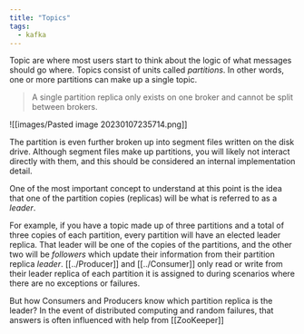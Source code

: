 ```yaml
---
title: "Topics"
tags:
  - kafka
---
```


Topic are where most users start to think about the logic of what messages should go where.
Topics consist of units called _partitions_. In other words, one or more partitions can make up a single topic.

> A single partition replica only exists on one broker and cannot be split between brokers.

![[images/Pasted image 20230107235714.png]]

The partition is even further broken up into segment files written on the disk drive. Although segment files make up partitions, you will likely not interact directly with them, and this should be considered an internal implementation detail.

One of the most important concept to understand at this point is the idea that one of the partition copies (replicas) will be what is referred to as a _leader_.

For example, if you have a topic made up of three partitions and a total of three copies of each partition, every partition will have an elected leader replica. That leader will be one of the copies of the partitions, and the other two will be _followers_ which update their information from their partition replica _leader_.
[[../Producer]] and [[../Consumer]] only read or write from their leader replica of each partition it is assigned to during scenarios where there are no exceptions or failures.

But how Consumers and Producers know which partition replica is the leader? In the event of distributed computing and random failures, that answers is often influenced with help from [[ZooKeeper]]

























